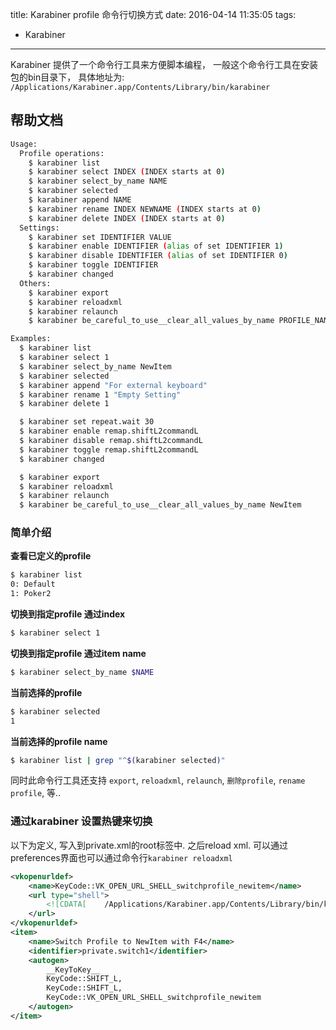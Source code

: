title: Karabiner profile 命令行切换方式
date: 2016-04-14 11:35:05
tags:
- Karabiner
---

Karabiner 提供了一个命令行工具来方便脚本编程， 一般这个命令行工具在安装包的bin目录下， 具体地址为: `/Applications/Karabiner.app/Contents/Library/bin/karabiner` 

## 帮助文档

```bash
Usage:
  Profile operations:
    $ karabiner list
    $ karabiner select INDEX (INDEX starts at 0)
    $ karabiner select_by_name NAME
    $ karabiner selected
    $ karabiner append NAME
    $ karabiner rename INDEX NEWNAME (INDEX starts at 0)
    $ karabiner delete INDEX (INDEX starts at 0)
  Settings:
    $ karabiner set IDENTIFIER VALUE
    $ karabiner enable IDENTIFIER (alias of set IDENTIFIER 1)
    $ karabiner disable IDENTIFIER (alias of set IDENTIFIER 0)
    $ karabiner toggle IDENTIFIER
    $ karabiner changed
  Others:
    $ karabiner export
    $ karabiner reloadxml
    $ karabiner relaunch
    $ karabiner be_careful_to_use__clear_all_values_by_name PROFILE_NAME

Examples:
  $ karabiner list
  $ karabiner select 1
  $ karabiner select_by_name NewItem
  $ karabiner selected
  $ karabiner append "For external keyboard"
  $ karabiner rename 1 "Empty Setting"
  $ karabiner delete 1

  $ karabiner set repeat.wait 30
  $ karabiner enable remap.shiftL2commandL
  $ karabiner disable remap.shiftL2commandL
  $ karabiner toggle remap.shiftL2commandL
  $ karabiner changed

  $ karabiner export
  $ karabiner reloadxml
  $ karabiner relaunch
  $ karabiner be_careful_to_use__clear_all_values_by_name NewItem

```

### 简单介绍

**查看已定义的profile**

```bash
$ karabiner list
0: Default
1: Poker2
```

**切换到指定profile 通过index**

```bash
$ karabiner select 1
```

**切换到指定profile 通过item name**

```bash
$ karabiner select_by_name $NAME
```

**当前选择的profile**

```bash
$ karabiner selected
1
```

**当前选择的profile name**

```bash
$ karabiner list | grep "^$(karabiner selected)"
```

同时此命令行工具还支持 `export`, `reloadxml`, `relaunch`, `删除profile`, `rename profile`, 等..


### 通过karabiner 设置热键来切换

以下为定义, 写入到private.xml的root标签中. 之后reload xml. 可以通过preferences界面也可以通过命令行`karabiner reloadxml`

```xml
<vkopenurldef>
    <name>KeyCode::VK_OPEN_URL_SHELL_switchprofile_newitem</name>
    <url type="shell">
        <![CDATA[    /Applications/Karabiner.app/Contents/Library/bin/karabiner select_by_name Poker2    ]]>
    </url>
</vkopenurldef>
<item>
    <name>Switch Profile to NewItem with F4</name>
    <identifier>private.switch1</identifier>
    <autogen>
        __KeyToKey__
        KeyCode::SHIFT_L,
        KeyCode::SHIFT_L,
        KeyCode::VK_OPEN_URL_SHELL_switchprofile_newitem
    </autogen>
</item>
```

